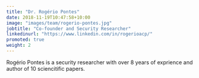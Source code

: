 ```yaml
---
title: "Dr. Rogério Pontes"
date: 2018-11-19T10:47:58+10:00
image: "images/team/rogerio-pontes.jpg"
jobtitle: "Co-founder and Security Researcher"
linkedinurl: "https://www.linkedin.com/in/rogerioacp/"
promoted: true
weight: 2
---
```


Rogério Pontes is a security researcher with over 8 years of exprience and author of 10 sciencitific papers.
